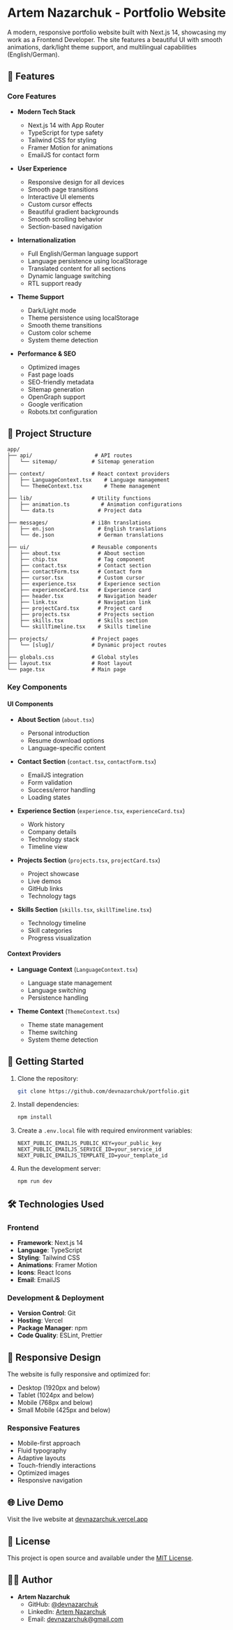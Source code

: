 # Artem Nazarchuk - Portfolio Website

A modern, responsive portfolio website built with Next.js 14, showcasing my work as a Frontend Developer. The site features a beautiful UI with smooth animations, dark/light theme support, and multilingual capabilities (English/German).

## 🌟 Features

### Core Features
- **Modern Tech Stack**
  - Next.js 14 with App Router
  - TypeScript for type safety
  - Tailwind CSS for styling
  - Framer Motion for animations
  - EmailJS for contact form

- **User Experience**
  - Responsive design for all devices
  - Smooth page transitions
  - Interactive UI elements
  - Custom cursor effects
  - Beautiful gradient backgrounds
  - Smooth scrolling behavior
  - Section-based navigation

- **Internationalization**
  - Full English/German language support
  - Language persistence using localStorage
  - Translated content for all sections
  - Dynamic language switching
  - RTL support ready

- **Theme Support**
  - Dark/Light mode
  - Theme persistence using localStorage
  - Smooth theme transitions
  - Custom color scheme
  - System theme detection

- **Performance & SEO**
  - Optimized images
  - Fast page loads
  - SEO-friendly metadata
  - Sitemap generation
  - OpenGraph support
  - Google verification
  - Robots.txt configuration

## 📁 Project Structure

```
app/
├── api/                    # API routes
│   └── sitemap/           # Sitemap generation
│
├── context/               # React context providers
│   ├── LanguageContext.tsx    # Language management
│   └── ThemeContext.tsx       # Theme management
│
├── lib/                   # Utility functions
│   ├── animation.ts          # Animation configurations
│   └── data.ts              # Project data
│
├── messages/              # i18n translations
│   ├── en.json              # English translations
│   └── de.json              # German translations
│
├── ui/                    # Reusable components
│   ├── about.tsx            # About section
│   ├── chip.tsx             # Tag component
│   ├── contact.tsx          # Contact section
│   ├── contactForm.tsx      # Contact form
│   ├── cursor.tsx           # Custom cursor
│   ├── experience.tsx       # Experience section
│   ├── experienceCard.tsx   # Experience card
│   ├── header.tsx           # Navigation header
│   ├── link.tsx             # Navigation link
│   ├── projectCard.tsx      # Project card
│   ├── projects.tsx         # Projects section
│   ├── skills.tsx           # Skills section
│   └── skillTimeline.tsx    # Skills timeline
│
├── projects/              # Project pages
│   └── [slug]/            # Dynamic project routes
│
├── globals.css            # Global styles
├── layout.tsx             # Root layout
└── page.tsx               # Main page
```

### Key Components

#### UI Components
- **About Section** (`about.tsx`)
  - Personal introduction
  - Resume download options
  - Language-specific content

- **Contact Section** (`contact.tsx`, `contactForm.tsx`)
  - EmailJS integration
  - Form validation
  - Success/error handling
  - Loading states

- **Experience Section** (`experience.tsx`, `experienceCard.tsx`)
  - Work history
  - Company details
  - Technology stack
  - Timeline view

- **Projects Section** (`projects.tsx`, `projectCard.tsx`)
  - Project showcase
  - Live demos
  - GitHub links
  - Technology tags

- **Skills Section** (`skills.tsx`, `skillTimeline.tsx`)
  - Technology timeline
  - Skill categories
  - Progress visualization

#### Context Providers
- **Language Context** (`LanguageContext.tsx`)
  - Language state management
  - Language switching
  - Persistence handling

- **Theme Context** (`ThemeContext.tsx`)
  - Theme state management
  - Theme switching
  - System theme detection

## 🚀 Getting Started

1. Clone the repository:
   ```bash
   git clone https://github.com/devnazarchuk/portfolio.git
   ```

2. Install dependencies:
   ```bash
   npm install
   ```

3. Create a `.env.local` file with required environment variables:
   ```
   NEXT_PUBLIC_EMAILJS_PUBLIC_KEY=your_public_key
   NEXT_PUBLIC_EMAILJS_SERVICE_ID=your_service_id
   NEXT_PUBLIC_EMAILJS_TEMPLATE_ID=your_template_id
   ```

4. Run the development server:
   ```bash
   npm run dev
   ```

## 🛠️ Technologies Used

### Frontend
- **Framework**: Next.js 14
- **Language**: TypeScript
- **Styling**: Tailwind CSS
- **Animations**: Framer Motion
- **Icons**: React Icons
- **Email**: EmailJS

### Development & Deployment
- **Version Control**: Git
- **Hosting**: Vercel
- **Package Manager**: npm
- **Code Quality**: ESLint, Prettier

## 📱 Responsive Design

The website is fully responsive and optimized for:
- Desktop (1920px and below)
- Tablet (1024px and below)
- Mobile (768px and below)
- Small Mobile (425px and below)

### Responsive Features
- Mobile-first approach
- Fluid typography
- Adaptive layouts
- Touch-friendly interactions
- Optimized images
- Responsive navigation

## 🌐 Live Demo

Visit the live website at [devnazarchuk.vercel.app](https://devnazarchuk.vercel.app)

## 📄 License

This project is open source and available under the [MIT License](LICENSE).

## 👨‍💻 Author

- **Artem Nazarchuk**
  - GitHub: [@devnazarchuk](https://github.com/devnazarchuk)
  - LinkedIn: [Artem Nazarchuk](https://www.linkedin.com/in/devnazarchuk/)
  - Email: devnazarchuk@gmail.com
